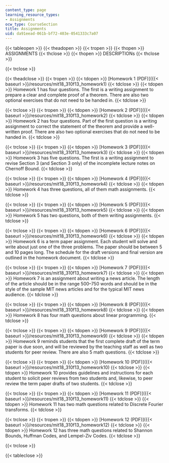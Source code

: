 ```yaml
---
content_type: page
learning_resource_types:
- Assignments
ocw_type: CourseSection
title: Assignments
uid: da91eead-061b-bf72-403e-0541333c7a07
---
```


{{< tableopen >}}
{{< theadopen >}}
{{< tropen >}}
{{< thopen >}}
ASSIGNMENTS
{{< thclose >}}
{{< thopen >}}
DESCRIPTIONs
{{< thclose >}}

{{< trclose >}}

{{< theadclose >}}
{{< tropen >}}
{{< tdopen >}}
[Homework 1 (PDF)]({{< baseurl >}}/resources/mit18_310f13_homework1)
{{< tdclose >}}
{{< tdopen >}}
Homework 1 has four questions. The first is a writing assignment to prepare a clear and complete proof of a theorem. There are also two optional exercises that do not need to be handed in.
{{< tdclose >}}

{{< trclose >}}
{{< tropen >}}
{{< tdopen >}}
[Homework 2 (PDF)]({{< baseurl >}}/resources/mit18_310f13_homework2)
{{< tdclose >}}
{{< tdopen >}}
Homework 2 has four questions. Part of the first question is a writing assignment to correct the statement of the theorem and provide a well-written proof. There are also two optional exercises that do not need to be handed in.
{{< tdclose >}}

{{< trclose >}}
{{< tropen >}}
{{< tdopen >}}
[Homework 3 (PDF)]({{< baseurl >}}/resources/mit18_310f13_homework3)
{{< tdclose >}}
{{< tdopen >}}
Homework 3 has five questions. The first is a writing assignment to revise Section 3 (and Section 3 only) of the incomplete lecture notes on Chernoff Bound.
{{< tdclose >}}

{{< trclose >}}
{{< tropen >}}
{{< tdopen >}}
[Homework 4 (PDF)]({{< baseurl >}}/resources/mit18_310f13_homework4)
{{< tdclose >}}
{{< tdopen >}}
Homework 4 has three questions, all of them math assignments.
{{< tdclose >}}

{{< trclose >}}
{{< tropen >}}
{{< tdopen >}}
[Homework 5 (PDF)]({{< baseurl >}}/resources/mit18_310f13_homework5)
{{< tdclose >}}
{{< tdopen >}}
Homework 5 has two questions, both of them writing assignments.
{{< tdclose >}}

{{< trclose >}}
{{< tropen >}}
{{< tdopen >}}
[Homework 6 (PDF)]({{< baseurl >}}/resources/mit18_310f13_homework6)
{{< tdclose >}}
{{< tdopen >}}
Homework 6 is a term paper assignment. Each student will solve and write about just one of the three problems. The paper should be between 5 and 10 pages long. The schedule for the draft versions and final version are outlined in the homework document.
{{< tdclose >}}

{{< trclose >}}
{{< tropen >}}
{{< tdopen >}}
[Homework 7 (PDF)]({{< baseurl >}}/resources/mit18_310f13_homework7)
{{< tdclose >}}
{{< tdopen >}}
Homework 7 is an assignment about writing a news article. The length of the article should be in the range 500–750 words and should be in the style of the sample MIT news articles and for the typical MIT news audience.
{{< tdclose >}}

{{< trclose >}}
{{< tropen >}}
{{< tdopen >}}
[Homework 8 (PDF)]({{< baseurl >}}/resources/mit18_310f13_homework8)
{{< tdclose >}}
{{< tdopen >}}
Homework 8 has four math questions about linear programming.
{{< tdclose >}}

{{< trclose >}}
{{< tropen >}}
{{< tdopen >}}
[Homework 9 (PDF)]({{< baseurl >}}/resources/mit18_310f13_homework9)
{{< tdclose >}}
{{< tdopen >}}
Homework 9 reminds students that the first complete draft of the term paper is due soon, and will be reviewed by the teaching staff as well as two students for peer review. There are also 5 math questions.
{{< tdclose >}}

{{< trclose >}}
{{< tropen >}}
{{< tdopen >}}
[Homework 10 (PDF)]({{< baseurl >}}/resources/mit18_310f13_homework10)
{{< tdclose >}}
{{< tdopen >}}
Homework 10 provides guidelines and instructions for each student to solicit peer reviews from two students and, likewise, to peer review the term paper drafts of two students.
{{< tdclose >}}

{{< trclose >}}
{{< tropen >}}
{{< tdopen >}}
[Homework 11 (PDF)]({{< baseurl >}}/resources/mit18_310f13_homework11)
{{< tdclose >}}
{{< tdopen >}}
Homework 11 has two math questions related to Discrete Fourier transforms.
{{< tdclose >}}

{{< trclose >}}
{{< tropen >}}
{{< tdopen >}}
[Homework 12 (PDF)]({{< baseurl >}}/resources/mit18_310f13_homework12)
{{< tdclose >}}
{{< tdopen >}}
Homework 12 has three math questions related to Shannon Bounds, Huffman Codes, and Lempel-Ziv Codes.
{{< tdclose >}}

{{< trclose >}}

{{< tableclose >}}